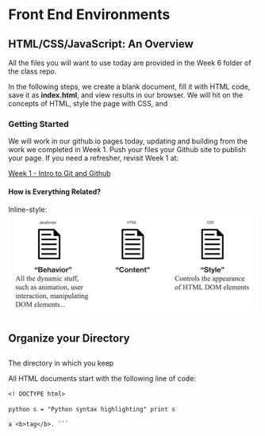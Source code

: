 # Front End Environments
## HTML/CSS/JavaScript: An Overview

All the files you will want to use today are provided in the Week 6
folder of the class repo.

In the following steps, we create a blank document, fill it with HTML
code, save it as **index.html**, and view results in our browser. We
will hit on the concepts of HTML, style the page with CSS, and

### Getting Started

We will work in our github.io pages today, updating and building from
the work we completed in Week 1. Push your files your Github site to
publish your page. If you need a refresher, revisit Week 1 at:

[Week 1 - Intro to Git and Github](https://github.com/civic-data-design-lab/16_11.S947/blob/master/week1/Part1_IntroGitAndGithub.ipynb)

#### How is Everything Related?

Inline-style: 
![Environments](images/environment.png)


## Organize your Directory
## 
The directory in which you keep 

All HTML documents start with the following line of code:

```
<! DOCTYPE html>
```

```python s = "Python syntax highlighting" print s ```

``` No language indicated, so no syntax highlighting. But let's throw in
a <b>tag</b>. ```